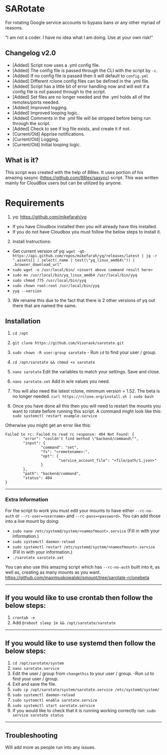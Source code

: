 # SARotate
For rotating Google service accounts to bypass bans or any other myriad of reasons.

"I am not a coder. I have no idea what I am doing. Use at your own risk!"

## Changelog v2.0
   - [Added] Script now uses a .yml config file.
   - [Added] The config file is passed through the CLI with the script by `-c`.
   - [Added] If no config file is passed then it will default to `config.yml`
   - [Added] Different rclone config files can be defined in the .yml file.
   - [Added] Script has a little bit of error handling now and will exit if a config file is not passed through to the script.
   - [Added] Set files are no longer needed and the .yml holds all of the remotes/ports needed.
   - [Added] Improved logging.
   - [Added] Improved looping logic.
   - [Added] Comments in the .yml file will be stripped before being run through the script.
   - [Added] Check to see if log file exists, and create it if not.
   - [Current/Old] Apprise notifications. 
   - [Current/Old] Logging.
   - [Current/Old] Initial looping logic. 


## What is it?
This script was created with the help of 88lex. It uses portion of his amazing sasync (https://github.com/88lex/sasync) script. This was written mainly for CloudBox users but can be utilized by anyone.

# Requirements
 1. yq: https://github.com/mikefarah/yq
   - If you have Cloudbox installed then you will already have this installed.
   - If you do not have Cloudbox you must follow the below steps to install it.
 2. Install Instructions:
   - Get current version of yq: `wget -qO- https://api.github.com/repos/mikefarah/yq/releases/latest | jq -r ".assets[] | select(.name | test(\"yq_linux_amd64\")) | .browser_download_url"`
   - `sudo wget -o /usr/local/bin/ <insert above command result here>`
   - `sudo mv /usr/local/bin/yq_linux_amd64 /usr/local/bin/yyq`
   - `sudo chmod 775 /usr/local/bin/yyq`
   - `sudo chown root:root /usr/local/bin/yyq`
   - `yyq --version`
  3. We rename this due to the fact that there is 2 other versions of yq out there that are named the same.
  

## Installation
1. `cd /opt`

2. `git clone https://github.com/Visorask/sarotate.git`

3. `sudo chown -R user:group sarotate` - Run `id` to find your user / group.

4. `cd /opt/sarotate && chmod +x sarotate`

5. `nano sarotate` Edit the variables to match your settings. Save and close.

6. `nano sarotate.set` Add in w/e values you need.

7. You will also need the latest rclone, minimum version = 1.52. The beta is no longer needed. ```curl https://rclone.org/install.sh | sudo bash```

8. Once you have done all this then you will need to restart the mounts you want to rotate before running this script. A command might look like this: ```sudo systemctl restart example.service```

  Otherwise you might get an error like this:
```
Failed to rc: Failed to read rc response: 404 Not Found: {
        "error": "couldn't find method \"backend/command\"",
        "input": {
                "command": "set",
                "fs": "<remotename>:",
                "opt": {
                        "service_account_file": "<file/path/1.json>"
                }
        },
        "path": "backend/command",
        "status": 404
}
```

---

### Extra Information 
   For the script to work you must edit your mounts to have either `--rc-no-auth` or `--rc-user=<username>` and `--rc-pass=<password>`. You can add those into a live mount by doing:
  
   - `sudo nano /etc/systemd/system/<nameofmount>.service` (Fill in <nameofmount> with your information.)
   - `sudo systemctl daemon-reload`
   - `sudo systemctl restart /etc/systemd/system/<nameofmount>.service` (Fill in <nameofmount> with your information.)
   - `./sarotate sarotate.set`
   
  You can also use this amazing script which has `--rc-no-auth` built into it, as well as, creating as many mounts as you want. https://github.com/maximuskowalski/smount/tree/sarotate-rclonebeta
  
---
   
## If you would like to use crontab then follow the below steps:
  1. `crontab -e`
  2. Add `@reboot sleep 1m && /opt/sarotate/sarotate`
 ---
 
## If you would like to use systemd then follow the below steps: 
  1. `cd /opt/sarotate/system`
  2. `nano sarotate.service`  
  3. Edit the user / group from `changethis` to your user / group. -Run `id` to find your user / group.   
  4. Exit and save the file.   
  5. `sudo cp /opt/sarotate/system/sarotate.service /etc/systemd/system/`  
  6. `sudo systemctl daemon-reload`  
  7. `sudo systemctl enable sarotate.service`  
  8. `sudo systemctl start sarotate.service`  
  9. If you would like to check that it is running working correctly run: `sudo service sarotate status`
---

## Troubleshooting
Will add more as people run into any issues.
